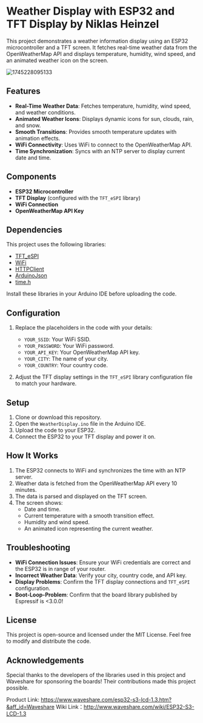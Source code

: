 # Weather Display with ESP32 and TFT Display by Niklas Heinzel

This project demonstrates a weather information display using an ESP32 microcontroller and a TFT screen. It fetches real-time weather data from the OpenWeatherMap API and displays temperature, humidity, wind speed, and an animated weather icon on the screen. 

![1745228095133](https://github.com/user-attachments/assets/ecc58a68-1beb-49a8-804b-dde1ff8e87c3)

## Features
- **Real-Time Weather Data**: Fetches temperature, humidity, wind speed, and weather conditions.
- **Animated Weather Icons**: Displays dynamic icons for sun, clouds, rain, and snow.
- **Smooth Transitions**: Provides smooth temperature updates with animation effects.
- **WiFi Connectivity**: Uses WiFi to connect to the OpenWeatherMap API.
- **Time Synchronization**: Syncs with an NTP server to display current date and time.

## Components
- **ESP32 Microcontroller**
- **TFT Display** (configured with the `TFT_eSPI` library)
- **WiFi Connection**
- **OpenWeatherMap API Key**

## Dependencies
This project uses the following libraries:
- [TFT_eSPI](https://github.com/Bodmer/TFT_eSPI)
- [WiFi](https://www.arduino.cc/en/Reference/WiFi)
- [HTTPClient](https://www.arduino.cc/reference/en/libraries/httpclient/)
- [ArduinoJson](https://arduinojson.org/)
- [time.h](https://www.arduino.cc/reference/en/language/functions/time/)

Install these libraries in your Arduino IDE before uploading the code.

## Configuration
1. Replace the placeholders in the code with your details:
   - `YOUR_SSID`: Your WiFi SSID.
   - `YOUR_PASSWORD`: Your WiFi password.
   - `YOUR_API_KEY`: Your OpenWeatherMap API key.
   - `YOUR_CITY`: The name of your city.
   - `YOUR_COUNTRY`: Your country code.

2. Adjust the TFT display settings in the `TFT_eSPI` library configuration file to match your hardware.

## Setup
1. Clone or download this repository.
2. Open the `WeatherDisplay.ino` file in the Arduino IDE.
3. Upload the code to your ESP32.
4. Connect the ESP32 to your TFT display and power it on.

## How It Works
1. The ESP32 connects to WiFi and synchronizes the time with an NTP server.
2. Weather data is fetched from the OpenWeatherMap API every 10 minutes.
3. The data is parsed and displayed on the TFT screen.
4. The screen shows:
   - Date and time.
   - Current temperature with a smooth transition effect.
   - Humidity and wind speed.
   - An animated icon representing the current weather.

## Troubleshooting
- **WiFi Connection Issues**: Ensure your WiFi credentials are correct and the ESP32 is in range of your router.
- **Incorrect Weather Data**: Verify your city, country code, and API key.
- **Display Problems**: Confirm the TFT display connections and `TFT_eSPI` configuration.
- **Boot-Loop-Problem**: Confirm that the board library published by Espressif is <3.0.0!

## License
This project is open-source and licensed under the MIT License. Feel free to modify and distribute the code.

## Acknowledgements
Special thanks to the developers of the libraries used in this project and Waveshare for sponsoring the boards! Their contributions made this project possible.

Product Link: https://www.waveshare.com/esp32-s3-lcd-1.3.htm?&aff_id=Waveshare
Wiki Link：http://www.waveshare.com/wiki/ESP32-S3-LCD-1.3
